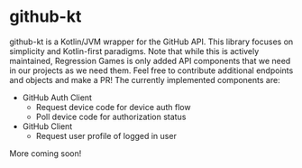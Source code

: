 # github-kt

github-kt is a Kotlin/JVM wrapper for the GitHub API. This library focuses on simplicity and Kotlin-first paradigms.
Note that while this is actively maintained, Regression Games is only added API components that we need in our projects
as we need them. Feel free to contribute additional endpoints and objects and make a PR! The currently implemented
components are:

* GitHub Auth Client
  * Request device code for device auth flow
  * Poll device code for authorization status
* GitHub Client
  * Request user profile of logged in user

More coming soon!